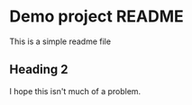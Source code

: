 # Demo project README
This is a simple readme file
## Heading 2

I hope this isn't much of a problem.